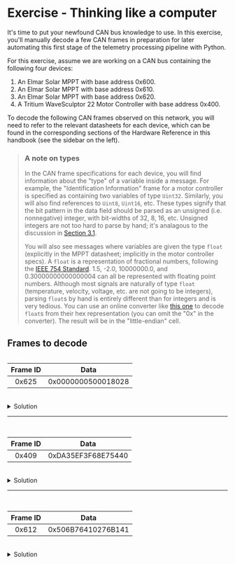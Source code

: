# Exercise - Thinking like a computer

It's time to put your newfound CAN bus knowledge to use. In this exercise, you'll
manually decode a few CAN frames in preparation for later automating this first stage of
the telemetry processing pipeline with Python.

For this exercise, assume we are working on a CAN bus containing the following four
devices:

1. An Elmar Solar MPPT with base address 0x600.
2. An Elmar Solar MPPT with base address 0x610.
3. An Elmar Solar MPPT with base address 0x620.
4. A Tritium WaveSculptor 22 Motor Controller with base address 0x400.

To decode the following CAN frames observed on this network, you will need to
refer to the relevant datasheets for each device, which can be found in the
corresponding sections of the Hardware Reference in this handbook (see the
sidebar on the left).

> ### A note on types
> In the CAN frame specifications for each device, you will find information
> about the "type" of a variable inside a message. For example, the
> "Identification Information" frame for a motor controller is specified as
> containing two variables of type `Uint32`. Similarly, you will also
> find references to `Uint8`, `Uint16`, etc. These types signify that the
> bit pattern in the data field should be parsed as an unsigned (i.e. nonnegative)
> integer, with bit-widths of 32, 8, 16, etc. Unsigned integers are not too hard
> to parse by hand; it's analagous to the discussion in
> [Section 3.1](../step-1/representing-data.md).
>
> You will also see messages where variables are given the type `float` (explicitly in
> the MPPT datasheet; implicitly in the motor controller specs). A `float` is a
> representation of fractional numbers, following the
> [IEEE 754 Standard](https://en.wikipedia.org/wiki/IEEE_754). 1.5, -2.0, 10000000.0, and
> 0.30000000000000004 can all be represented with floating point numbers. Although most
> signals are naturally of type `float` (temperature, velocity, voltage, etc. are not
> going to be integers), parsing `float`s by hand is entirely different than for integers
> and is very tedious. You can use an online converter like
> [this one](https://www.scadacore.com/tools/programming-calculators/online-hex-converter/)
> to decode `float`s from their hex representation (you can omit the "0x" in the converter).
> The result will be in the "little-endian" cell.

## Frames to decode

<div style="display: flex; justify-content: left;">

| Frame ID | Data                 |
| :------: | :------------------: |
| 0x625    | 0x0000000500018028   |

</div>

<br/>

<details>
<summary>Solution</summary>

This is a "Status" message sent by the MPPT at base address 0x620.
This signal values are:

```python
{
    "CAN_RX_error_counter": 0,
    "CAN_TX_error_counter": 0,
    "CAN_TX_overflow_counter": 0,
    "HW_overvoltage": 1,
    "HW_overcurrent": 0,
    "Twelve_V_undervoltage": 0,
    "Batter_full": 0,
    "Battery_low": 0,
    "Mosfet_overheat": 0,
    "Low_array_power": 0,
    "Global_MPPT": 0,
    "Local_MPPT": 0,
    "Duty_cycle_max": 0,
    "Duty_cycle_min": 0,
    "Mosfet_temperature_error": 0,
    "Output_voltage_max": 0,
    "Input_current_max": 0,
    "Input_current_min": 0,
    "Mode": 1,
    "Test_counter": 40
}
```

</details>

---

<br/>

<div style="display: flex; justify-content: left;">

| Frame ID | Data                |
| :------: | :-----------------: |
| 0x409    | 0xDA35EF3F68E75440  |

</div>

<br/>

<details>
<summary>Solution</summary>

This is a "3.3V & 1.9V Voltage Rail Measurement" message sent by the motor
controller at base address 0x400. This signal values are:

```python
{
    "Supply1V9": 1.868830919265747,
    "Supply3V3": 3.3266239166259766
}
```

</details>

---

<br/>

<div style="display: flex; justify-content: left;">

| Frame ID | Data                |
| :------: | :-----------------: |
| 0x612    | 0x506B76410276B141  |

</div>

<br/>

<details>
<summary>Solution</summary>
This is a "Temperature" message sent by the MPPT at base address 0x610.
This signal values are:


```python
{
    "Controller_temperature": 22.182621002197266,
    "Mosfet_temperature": 15.401199340820312
}
```
</details>
